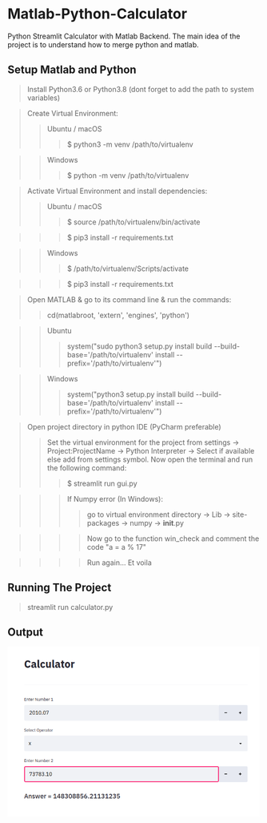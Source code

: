 # Matlab-Python-Calculator
Python Streamlit Calculator with Matlab Backend. The main idea of the project is to understand how to merge python and matlab.

## Setup Matlab and Python

> Install Python3.6 or Python3.8 (dont forget to add the path to system variables)

> Create Virtual Environment:
>> Ubuntu / macOS
>>> $ python3 -m venv /path/to/virtualenv

>> Windows
>>> $ python -m venv /path/to/virtualenv

> Activate Virtual Environment and install dependencies:
>> Ubuntu / macOS
>>> $ source /path/to/virtualenv/bin/activate

>>> $ pip3 install -r requirements.txt

>> Windows
>>> $ /path/to/virtualenv/Scripts/activate

>>> $ pip3 install -r requirements.txt

> Open MATLAB & go to its command line & run the commands:
>> cd(matlabroot, 'extern', 'engines', 'python')

>> Ubuntu
>>> system("sudo python3 setup.py install build --build-base='/path/to/virtualenv' install --prefix='/path/to/virtualenv'")

>> Windows
>>> system("python3 setup.py install build --build-base='/path/to/virtualenv' install --prefix='/path/to/virtualenv'")

> Open project directory in python IDE (PyCharm preferable)
>> Set the virtual environment for the project from settings -> Project:ProjectName -> Python Interpreter -> Select if available else add from settings symbol.
>> Now open the terminal and run the following command:
>>> $ streamlit run gui.py

>>> If Numpy error (In Windows):
>>>> go to virtual environment directory -> Lib -> site-packages -> numpy -> __init__.py

>>>> Now go to the function win_check and comment the code "a = a % 17"

>>>> Run again... Et voila

## Running The Project

> streamlit run calculator.py

## Output

![Output](Output/output1.png)
